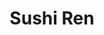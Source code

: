 ---
layout: place
title: "Sushi Ren"
permalink: /california/san-diego/sushi-ren.html
stateAbbr: CA
stateName: California
cityName: San Diego
seo:
  name: "Sushi Ren"
  type: Restaurant
  links: https://fooddiscoveryapp.com/san-diego/sushi-ren
description: "Sushi Ren serves delicious sushi in San Diego, California. Try fresh Japanese dishes for a great dining experience. Available for takeout, delivery, lunch, and dinner."
place_id: ChIJR-Q-DFT324ARpmUTHl4rIxg
photos:
  - name: >-
      places/ChIJR-Q-DFT324ARpmUTHl4rIxg/photos/AeeoHcI55JkiZNJ2jgTsTJTZMxlYrvQOQPHla2tiqEGcexdBoAwxpwyt5qmTiltHSygV-orATqvJNrTbc7FSZJ4G4TWjWgrWTdEc-zuIg_ARSN1rR94wADHCx5S1CweC0shlZrJ0NbIStyaQw3RMDudvMpHukK3ALKSXMsPWB35WaOnU_uDjPxsq8ppg-c6kpbeo80ui8DzFNNeFma4tCjo8j1Hv77obyBhrHFDMUMFe8mrHSj3M3C0hxo8NFNyzkqUEGMLoDL3SzqdU5pHClkno3d5eYaxLz2K9jI_zMHnKwnuzMlL1ng2ShGcYQIuOu8dh2hGql-AZPbpEKUYR69GN0TsnOSqVdWZ_e9-7c4bc-Py4Tq4cziTy2d39hSMuKZXE2XTgjjIRqsjaGnZv5wNL4u80BdWTx4MsFOOja1iiAPZO5g
    widthPx: 4000
    heightPx: 3000
    authorAttributions:
      - displayName: Zachary Sessions
        uri: https://maps.google.com/maps/contrib/106428929032728433719
        photoUri: >-
          https://lh3.googleusercontent.com/a-/ALV-UjWngBblKIgAjPH_FCo77HAIjgjNefGmiFQ6H3_jC58TPA9raR6o4g=s100-p-k-no-mo
    flagContentUri: >-
      https://www.google.com/local/imagery/report/?cb_client=maps_api_places.places_api&image_key=!1e10!2sCIHM0ogKEICAgIDux-rxLA&hl=en-US
    googleMapsUri: >-
      https://www.google.com/maps/place//data=!3m4!1e2!3m2!1sCIHM0ogKEICAgIDux-rxLA!2e10!4m2!3m1!1s0x80dbf7540c3ee447:0x18232b5e1e1365a6
  - name: >-
      places/ChIJR-Q-DFT324ARpmUTHl4rIxg/photos/AeeoHcK16U98fvE9nT2MP3n8hM5_UvMxJ7z9L8jJCSZ-5hpnZfbroEdfIisUnjrYMQONUdm9a5ObT2BMPrkL3m6mGriFIAoJ5BlMGilPMLMFCHcp3g5ZDP9d0rYwWNtfxTK6twsALlbQ2Q612XmvQPat4SYx8JQivJifolzLYb_IeTUV8NMbRXPzUeyMcFSfrJAsuCHgbBwFYpwCqAvZU4pFahJ5ukpCYXHh9Srp0Tdpy14rDbY7DO5s5CDBIenyPPwWfye7oqfONWQKZQL0zrWbgpCB2_nwnvggwQBRCoYcbnyqmNsWx0zZBO2F6uySc_i9cCxDinYSK_OSZrRJ1ofkWCjtq3CaXytspvjv2i8UU_4HDSGjjt9l0mfMcSyNy5a3nqfmOpJkh_GXphepJ3b5o5PIttOgk7KOKROKNaFUCnt66B-_
    widthPx: 4000
    heightPx: 3000
    authorAttributions:
      - displayName: Joseph Downing
        uri: https://maps.google.com/maps/contrib/101474865788215050526
        photoUri: >-
          https://lh3.googleusercontent.com/a-/ALV-UjXoyOf0NTQ1TTdZhzqxOIgQipZnwRJ0fdxWi_61McvjVf0LzTvBUw=s100-p-k-no-mo
    flagContentUri: >-
      https://www.google.com/local/imagery/report/?cb_client=maps_api_places.places_api&image_key=!1e10!2sCIHM0ogKEICAgIC7vpDcvgE&hl=en-US
    googleMapsUri: >-
      https://www.google.com/maps/place//data=!3m4!1e2!3m2!1sCIHM0ogKEICAgIC7vpDcvgE!2e10!4m2!3m1!1s0x80dbf7540c3ee447:0x18232b5e1e1365a6
  - name: >-
      places/ChIJR-Q-DFT324ARpmUTHl4rIxg/photos/AeeoHcJCtpEJKyqIxkWpJqYY65iYEbkOg8X25Br8xHrYUqePkRO7JK2rs7kOn0cG_60pE86QDBNp9yBzNhyWXtbb_rTD2_Xyz_1NkT1X9UaJ1hQGXp5-mIVV8-UFAvWPTWlFu2fHDe0lENy_klRkDKnl0yu3h3e5pI149PpQAdVx7hAMi_J275lMT9cVTCFl5lXHj9XF-MQAaCqECg9PjzUigHad1k7e8Db2dtUy7rZ6vT8B0XgVBQuhOKSqrBA-5WHVcXdXib5qNIcRDl5XnP-tSFRvPz8UrNnUs_7TIAaYSuqdzz21NDNF8tL7Ca02wbJtaB34X5x-IgvBBv2ydL_k8yYlFzMJZ20BvWQPCIh_K9lhRRiz3lyXp3-tI3qNCqwP_KVgpiMGcJRrQxP-1h_EXau7yyuUkaL3zZlhbFUeWW4
    widthPx: 4000
    heightPx: 3000
    authorAttributions:
      - displayName: Joseph Downing
        uri: https://maps.google.com/maps/contrib/101474865788215050526
        photoUri: >-
          https://lh3.googleusercontent.com/a-/ALV-UjXoyOf0NTQ1TTdZhzqxOIgQipZnwRJ0fdxWi_61McvjVf0LzTvBUw=s100-p-k-no-mo
    flagContentUri: >-
      https://www.google.com/local/imagery/report/?cb_client=maps_api_places.places_api&image_key=!1e10!2sCIHM0ogKEICAgMDAsZTlLw&hl=en-US
    googleMapsUri: >-
      https://www.google.com/maps/place//data=!3m4!1e2!3m2!1sCIHM0ogKEICAgMDAsZTlLw!2e10!4m2!3m1!1s0x80dbf7540c3ee447:0x18232b5e1e1365a6
  - name: >-
      places/ChIJR-Q-DFT324ARpmUTHl4rIxg/photos/AeeoHcL888lGWnj28Ww93mJeRzBIhYY2JJ5S_ImhVpqiAOdE3zyccLdGVYfmbYXevPH2ESbPUYv9Tj4-WDor9r-RpZFMDgBgmpwx_3kDFF0gu7Cc0fI3PhQUuiuJoeOYsq-bknzL72V3caoDKlfJgJ9MlOGRP1N7e3AbsV7IWAUOWJvNRj71mV-hBzRA2SCMSxUFAMClM_fTF5_JaRQvTY07vxoRuvZVdmSqOz8g4Q0KxZ3Wrfa5LVqczbQyvuUDhnB9Pl8nVn8iRN1O-sJnS-7uKNH3POvdotrx__t5x7Xtx23lePirplWGC-qCD_UNsBxcQztJVv8V766mgs7LKEoHKEcEZtQ8J5wEbvEnb6FkWHd8CN4wN4SVPiR2_deWoEhZTum_cJaes5QepiLAJZdFK9PaUyTzwX3IXCFras-_TBnHgFQr
    widthPx: 4000
    heightPx: 3000
    authorAttributions:
      - displayName: Ernesto Spanky Castañeda III
        uri: https://maps.google.com/maps/contrib/113341432262554413500
        photoUri: >-
          https://lh3.googleusercontent.com/a-/ALV-UjWWxqBjZgYWV3E7MWE9e61hizunqZPZ9CFARqgPbMUhgqUIRIqmpg=s100-p-k-no-mo
    flagContentUri: >-
      https://www.google.com/local/imagery/report/?cb_client=maps_api_places.places_api&image_key=!1e10!2sCIHM0ogKEICAgIDTq8PQ_AE&hl=en-US
    googleMapsUri: >-
      https://www.google.com/maps/place//data=!3m4!1e2!3m2!1sCIHM0ogKEICAgIDTq8PQ_AE!2e10!4m2!3m1!1s0x80dbf7540c3ee447:0x18232b5e1e1365a6
  - name: >-
      places/ChIJR-Q-DFT324ARpmUTHl4rIxg/photos/AeeoHcLQQARpgmhmsDdCMOK2XbnJyR54rm5WeLWyDvSbdBQEjXVpyDZnwQqjvpRrIumgmTHd8DLFpylKkdHDjL2pBWfBsVD2nWowQK0iA60q-NTLEGFtXB25MNksOfMhiVeUJCoHUjmXYRsyxMeAWW8hbVdgRrudHXh93FxiSyinV975kW3LEMCPJ_V_fWcyxTveSp_k_JB4Gc5H9aBzz454klFbsdSKspgc0VT_Cel-rW7P7dhq2wYzZBw8Rs0qq8ASKGplDV3oR935deROli0RzoYQ8eWLCToxKUjk1HwPJkoxSlTcr4OQ2_vyNlFeudyxdluZZxzQfhduD2gnbL3tmON8jih38azPxWp55DY5D_rWcdMvWCxXJ4IvowEvGDSyl2DWyrZw3zAx5K9D2mRhK6l0WKVK-xnGR4TBOGLbzkn1ULx5cDaRCNvyOcVozsDe
    widthPx: 4000
    heightPx: 3000
    authorAttributions:
      - displayName: Joseph Downing
        uri: https://maps.google.com/maps/contrib/101474865788215050526
        photoUri: >-
          https://lh3.googleusercontent.com/a-/ALV-UjXoyOf0NTQ1TTdZhzqxOIgQipZnwRJ0fdxWi_61McvjVf0LzTvBUw=s100-p-k-no-mo
    flagContentUri: >-
      https://www.google.com/local/imagery/report/?cb_client=maps_api_places.places_api&image_key=!1e10!2sCIABIhADycO2OACwtWelh0kADSua&hl=en-US
    googleMapsUri: >-
      https://www.google.com/maps/place//data=!3m4!1e2!3m2!1sCIABIhADycO2OACwtWelh0kADSua!2e10!4m2!3m1!1s0x80dbf7540c3ee447:0x18232b5e1e1365a6
  - name: >-
      places/ChIJR-Q-DFT324ARpmUTHl4rIxg/photos/AeeoHcKTrrfNhJiUMJsy7jrLROm4IcRrj-XVd2jgimukvrXuZ8SnYovszIWbCqTjRyYQ0Dveu5kGhAo22eXNIgBRYytFeOtkG1Vth0AZszvL80FjHNOSq2w24QP78jMzQtVzgEsnr639Z5u5OI9gB3JE2r-FWheuGWS56S04W2K0bzMUM2hGWh5l4Kdz1dI31AlBX0T9w8CnwMx9i6qqhtVY0CVrQ59Bu3m6bfLTs2S-hjdyzLGVE8hjUdtJz3B2Uqf35tXJwgAXh2fW3ot5ot-gzokXmVgePx-fIGabMu-9IZCJz5VLgXxrN5ge2OOuMmSD5lbhUUnhaD3xyD_PSzjQuTq1dB1G1p9p6Modwhd1W5px4mQxqm3GElFRtnrltiAc9Lc_qkqGZgo3u6Pzp1-mQt1cAAgOrHxr5arV1WBaLAY
    widthPx: 4000
    heightPx: 3000
    authorAttributions:
      - displayName: Joseph Downing
        uri: https://maps.google.com/maps/contrib/101474865788215050526
        photoUri: >-
          https://lh3.googleusercontent.com/a-/ALV-UjXoyOf0NTQ1TTdZhzqxOIgQipZnwRJ0fdxWi_61McvjVf0LzTvBUw=s100-p-k-no-mo
    flagContentUri: >-
      https://www.google.com/local/imagery/report/?cb_client=maps_api_places.places_api&image_key=!1e10!2sCIHM0ogKEICAgIC7vpCaCg&hl=en-US
    googleMapsUri: >-
      https://www.google.com/maps/place//data=!3m4!1e2!3m2!1sCIHM0ogKEICAgIC7vpCaCg!2e10!4m2!3m1!1s0x80dbf7540c3ee447:0x18232b5e1e1365a6
  - name: >-
      places/ChIJR-Q-DFT324ARpmUTHl4rIxg/photos/AeeoHcK6jUPcXdZbzITwmS1L-0I5K7BAa66Pl3HN51vwU2gxJ5_SFftaxO84qBp2Jq1RTto4YFVQ3Nso2z8pQf4X32o5qc2Wt0rmRxUjfF_ipsUSPyke908vhFoU9KQiRXATFOFfhqKzFVkJeH1EW-7Zjk2PggAabV17ViIpE1_eeMYfyEzMbvKm33-diveo1S4GnaSM3Usp2f9tduChojgX75h4AbiFXbW9YEos6DBHNtaHglHyn9A6plLp91yH1iazMWTSctKodl77-B5HpgmyAHIEZcvIp4RZtcZ5fSGPAgPQU2UXhyE8IteAMN_7MJBd_3ZVb9VbrVALvCLuV_8ng7nCIEgsNswYLjfrtKMYGLJ8OA1ifHuHXa1bUlj3yBH22lNqA9vHK1Gy5dJixNLVh1dlprdnTZtri5FgisqBMXA
    widthPx: 4000
    heightPx: 3000
    authorAttributions:
      - displayName: Joseph Downing
        uri: https://maps.google.com/maps/contrib/101474865788215050526
        photoUri: >-
          https://lh3.googleusercontent.com/a-/ALV-UjXoyOf0NTQ1TTdZhzqxOIgQipZnwRJ0fdxWi_61McvjVf0LzTvBUw=s100-p-k-no-mo
    flagContentUri: >-
      https://www.google.com/local/imagery/report/?cb_client=maps_api_places.places_api&image_key=!1e10!2sCIHM0ogKEICAgIC7vpD2Nw&hl=en-US
    googleMapsUri: >-
      https://www.google.com/maps/place//data=!3m4!1e2!3m2!1sCIHM0ogKEICAgIC7vpD2Nw!2e10!4m2!3m1!1s0x80dbf7540c3ee447:0x18232b5e1e1365a6
  - name: >-
      places/ChIJR-Q-DFT324ARpmUTHl4rIxg/photos/AeeoHcK9ljKQaCorg4zuf7RTzPtY3wf6LYO5McjUhabBbeeJnx5daMrvTdu_T2f3Ihp3xjkPTP-nuujpwkYdoREoRYz5I8WaXkX_hjpC9m-DXDMAJrjza8U_cvLxfZR6SFg49elpynayjsflnGMj9XaAHH14S1uws9H-KfgQlbXxqtxyg-19Bqnl637awg2GqspdSiFJAnksEbvEy6GyP5Hixk-vIzeSYWcqVTuVjq3Gxc3x5R8qJRD1ky_lr48jor7igCeclQRpu4F77or2AEzevx3zRZrE4d_-Caq9FKhCTbwsK5G6xMO-1gzbKCRRjIMjlCd_HJfClS4_vz6lUjA9XdJ5YkMHlYnLxdxI9Bd0uOJdJylJiMA0ueEtBs-fabdjtiiomQLuAC2V3YGzkhMN_zrQSsn7KWGhke9q8oNQYOrVeoo
    widthPx: 3024
    heightPx: 4032
    authorAttributions:
      - displayName: Jorge Avila
        uri: https://maps.google.com/maps/contrib/114981691837803123097
        photoUri: >-
          https://lh3.googleusercontent.com/a-/ALV-UjXDlRUGEdtY34PPH_tdwIGfmMzFtgC_rVnmreWs6zlos6CUpD2GNg=s100-p-k-no-mo
    flagContentUri: >-
      https://www.google.com/local/imagery/report/?cb_client=maps_api_places.places_api&image_key=!1e10!2sCIHM0ogKEICAgIDRodTf_QE&hl=en-US
    googleMapsUri: >-
      https://www.google.com/maps/place//data=!3m4!1e2!3m2!1sCIHM0ogKEICAgIDRodTf_QE!2e10!4m2!3m1!1s0x80dbf7540c3ee447:0x18232b5e1e1365a6
  - name: >-
      places/ChIJR-Q-DFT324ARpmUTHl4rIxg/photos/AeeoHcJIQZpBnW460Gq00W75OwwxHg20OMiK-LOejsE4XKyA97gvWPCPRo4aGzW640jqckZ1Zxfg7I-yVowxNfsLk7_dO9jGM5LhDo-rxklRY6SRLrcszDTGyqAVFkp3b8QCg-jsLFQ4Mwf0j4rP_Yd4JVFSU1TI5-DfB1PBtAxa7qWR-2yvAaycEDEki41k44sCHqlOTBDzmgYXdU_i9f29evzHWQ7Aj7lJ3kxIiTXoNGTg8orIDYDKgKZxx8tvw03RfbrmVxbbOTZdVbeIrDJZsBSkfEcSDHMdjRxiSePtQVBv0KBNDjMcwNHXkCvbqWHf74imzwsoMhkBHSKcLXhwprGvRnPM-eE9HO19vbZy3D8Do2SjOUNLuf9VLebnuxH4VL8Tcyhi4lEH3WdqBa0Mw8-hcjMeM3SwPiW0GDrHx7YV1GYD
    widthPx: 2700
    heightPx: 4800
    authorAttributions:
      - displayName: p k
        uri: https://maps.google.com/maps/contrib/106827836188508814866
        photoUri: >-
          https://lh3.googleusercontent.com/a/ACg8ocIklDZByFjXehCQ19TXT7uuhTez2aIV8M2nq2zkyRRxyoa02Q=s100-p-k-no-mo
    flagContentUri: >-
      https://www.google.com/local/imagery/report/?cb_client=maps_api_places.places_api&image_key=!1e10!2sCIHM0ogKEICAgID98MPu1AE&hl=en-US
    googleMapsUri: >-
      https://www.google.com/maps/place//data=!3m4!1e2!3m2!1sCIHM0ogKEICAgID98MPu1AE!2e10!4m2!3m1!1s0x80dbf7540c3ee447:0x18232b5e1e1365a6
  - name: >-
      places/ChIJR-Q-DFT324ARpmUTHl4rIxg/photos/AeeoHcLr-FFj66Q0xFmVjOyVbAHMvVDBh72AcQVVTEzrenq3Sc-DCGi2Fst8Ap3cwqsCWdvOu6NVqRdfMRRlJN8WZSvxDDYsSLd9Pq9iwoMO-ARGGomiB5hQm0sQKOIPTKCxzgEq2bXasXm7MMNOz8wpFenTrSr9OtNTqH8tR7sg8QDkqaUSp45jzBSEpMyB_UkwQLXBtvFEHQfHd5aFnCzGonFfHUaiuVraVN02HHHuCciRejTNAv45rgzkmrFAmBqAIyEuRy5oiT60nGgR5rliZKfJV92Csm4mxc6gMqisZccteaIKu39VVqQu1XHv_ijbf4L1XBA8W-A4V9m84Z_dAhZ-nWFzVhQtWDhvuBo-DcUK1ZDpjXZLQbe9FoS1H-ZUtyHWj6jxZAfv3c6QSt_WCN_W2L7audgxc9tijQIakCMz9mXe
    widthPx: 3000
    heightPx: 4000
    authorAttributions:
      - displayName: Ernesto Spanky Castañeda III
        uri: https://maps.google.com/maps/contrib/113341432262554413500
        photoUri: >-
          https://lh3.googleusercontent.com/a-/ALV-UjWWxqBjZgYWV3E7MWE9e61hizunqZPZ9CFARqgPbMUhgqUIRIqmpg=s100-p-k-no-mo
    flagContentUri: >-
      https://www.google.com/local/imagery/report/?cb_client=maps_api_places.places_api&image_key=!1e10!2sCIHM0ogKEICAgIDTq4ONuAE&hl=en-US
    googleMapsUri: >-
      https://www.google.com/maps/place//data=!3m4!1e2!3m2!1sCIHM0ogKEICAgIDTq4ONuAE!2e10!4m2!3m1!1s0x80dbf7540c3ee447:0x18232b5e1e1365a6
address: 16480 Paseo Del Sur, San Diego, CA 92127, USA
street: 16480 Paseo Del Sur
city: San Diego
state: CA
zip: '92127'
country: USA
neighborhood: Black Mountain Ranch
latitude: '33.020778'
longitude: '-117.124223'
accessibility_options:
  wheelchairAccessibleParking: true
  wheelchairAccessibleEntrance: true
  wheelchairAccessibleRestroom: true
  wheelchairAccessibleSeating: true
business_status: OPERATIONAL
name: Sushi Ren
google_maps_links:
  directionsUri: >-
    https://www.google.com/maps/dir//''/data=!4m7!4m6!1m1!4e2!1m2!1m1!1s0x80dbf7540c3ee447:0x18232b5e1e1365a6!3e0
  placeUri: https://maps.google.com/?cid=1739281564326651302
  writeAReviewUri: >-
    https://www.google.com/maps/place//data=!4m3!3m2!1s0x80dbf7540c3ee447:0x18232b5e1e1365a6!12e1
  reviewsUri: >-
    https://www.google.com/maps/place//data=!4m4!3m3!1s0x80dbf7540c3ee447:0x18232b5e1e1365a6!9m1!1b1
  photosUri: >-
    https://www.google.com/maps/place//data=!4m3!3m2!1s0x80dbf7540c3ee447:0x18232b5e1e1365a6!10e5
primary_type: Sushi Restaurant
opening_hours:
  regular: null
  current: null
secondary_opening_hours:
  regular:
    weekdayDescriptions: null
    type: null
  current:
    weekdayDescriptions: null
    type: null
phone: (858) 312-6708
price_level: null
price_range: $10 &ndash; $20
rating: '4.1'
rating_count: 72
website: https://fooddiscoveryapp.com/san-diego/sushi-ren
reviews:
  - name: >-
      places/ChIJR-Q-DFT324ARpmUTHl4rIxg/reviews/ChZDSUhNMG9nS0VJQ0FnSUNIeC1UbEh3EAE
    relativePublishTimeDescription: 7 months ago
    rating: 4
    text:
      text: >-
        I’ve been a loyal customer for quite some time, even before the change
        in management. Sushi Ren has an extensive menu of classic and unique
        rolls that make each visit a fun adventure. Their food is always good. I
        especially love their generously cut salmon nigiri. The slices are
        massive. Only complaint is service. Their one team member has worked
        there for ages and continues to provide suboptimal service. His
        indifference and dawdling frustrates us at each visit. Otherwise, it’s a
        great neighborhood sushi spot.
      languageCode: en
    originalText:
      text: >-
        I’ve been a loyal customer for quite some time, even before the change
        in management. Sushi Ren has an extensive menu of classic and unique
        rolls that make each visit a fun adventure. Their food is always good. I
        especially love their generously cut salmon nigiri. The slices are
        massive. Only complaint is service. Their one team member has worked
        there for ages and continues to provide suboptimal service. His
        indifference and dawdling frustrates us at each visit. Otherwise, it’s a
        great neighborhood sushi spot.
      languageCode: en
    authorAttribution:
      displayName: R C
      uri: https://www.google.com/maps/contrib/109657320820790381109/reviews
      photoUri: >-
        https://lh3.googleusercontent.com/a/ACg8ocL1kuSTrreCNJYIVj6rugmELTq3AHmifrTcYic6outqkgZJxA=s128-c0x00000000-cc-rp-mo
    publishTime: '2024-09-09T15:14:10.742755Z'
    flagContentUri: >-
      https://www.google.com/local/review/rap/report?postId=ChZDSUhNMG9nS0VJQ0FnSUNIeC1UbEh3EAE&d=17924085&t=1
    googleMapsUri: >-
      https://www.google.com/maps/reviews/data=!4m6!14m5!1m4!2m3!1sChZDSUhNMG9nS0VJQ0FnSUNIeC1UbEh3EAE!2m1!1s0x80dbf7540c3ee447:0x18232b5e1e1365a6
  - name: >-
      places/ChIJR-Q-DFT324ARpmUTHl4rIxg/reviews/ChZDSUhNMG9nS0VJQ0FnSUNIaktTNWZREAE
    relativePublishTimeDescription: 2 months ago
    rating: 5
    text:
      text: >-
        The food is really good. Everyone is very nice. The sashimi salmon is
        definitely one of my favorites.
      languageCode: en
    originalText:
      text: >-
        The food is really good. Everyone is very nice. The sashimi salmon is
        definitely one of my favorites.
      languageCode: en
    authorAttribution:
      displayName: Joseph Downing
      uri: https://www.google.com/maps/contrib/101474865788215050526/reviews
      photoUri: >-
        https://lh3.googleusercontent.com/a-/ALV-UjXoyOf0NTQ1TTdZhzqxOIgQipZnwRJ0fdxWi_61McvjVf0LzTvBUw=s128-c0x00000000-cc-rp-mo-ba7
    publishTime: '2025-02-09T21:20:41.890227Z'
    flagContentUri: >-
      https://www.google.com/local/review/rap/report?postId=ChZDSUhNMG9nS0VJQ0FnSUNIaktTNWZREAE&d=17924085&t=1
    googleMapsUri: >-
      https://www.google.com/maps/reviews/data=!4m6!14m5!1m4!2m3!1sChZDSUhNMG9nS0VJQ0FnSUNIaktTNWZREAE!2m1!1s0x80dbf7540c3ee447:0x18232b5e1e1365a6
  - name: >-
      places/ChIJR-Q-DFT324ARpmUTHl4rIxg/reviews/ChZDSUhNMG9nS0VJQ0FnSUQ5OElQV1J3EAE
    relativePublishTimeDescription: a year ago
    rating: 4
    text:
      text: >-
        This sushi spot is a great option for a speedy lunch or casual dinner.
        Their hour's are great: even opeb in-between L & D!  They won't blow
        your mind w/ culinary innovation, but you get fresh, decent sushi in a
        clean & friendly atmosphere.


        The miso soup was a satisfying starter, hitting the spot with its savory
        warmth. The tempura was a bit standard but the gyoza pulled up their
        rating, but all still enjoyable. The sushi rolls were fresh BUT a little
        underl-constructed, nice choices.


        The the service & convenience are the best. The wait staff were
        incredibly friendly and attentive, making sure everything came out
        quickly. Plus, with a good selection of draft and bottled beers, it's
        was a relaxing and hassle-free experience.


        Overall, this restaurant won't be your next special occasion
        destination, but it's a reliable choice for a quick and tasty sushi fix.
        I'll definitely be back when I'm in the mood for a no-fuss, fresh meal.
      languageCode: en
    originalText:
      text: >-
        This sushi spot is a great option for a speedy lunch or casual dinner.
        Their hour's are great: even opeb in-between L & D!  They won't blow
        your mind w/ culinary innovation, but you get fresh, decent sushi in a
        clean & friendly atmosphere.


        The miso soup was a satisfying starter, hitting the spot with its savory
        warmth. The tempura was a bit standard but the gyoza pulled up their
        rating, but all still enjoyable. The sushi rolls were fresh BUT a little
        underl-constructed, nice choices.


        The the service & convenience are the best. The wait staff were
        incredibly friendly and attentive, making sure everything came out
        quickly. Plus, with a good selection of draft and bottled beers, it's
        was a relaxing and hassle-free experience.


        Overall, this restaurant won't be your next special occasion
        destination, but it's a reliable choice for a quick and tasty sushi fix.
        I'll definitely be back when I'm in the mood for a no-fuss, fresh meal.
      languageCode: en
    authorAttribution:
      displayName: p k
      uri: https://www.google.com/maps/contrib/106827836188508814866/reviews
      photoUri: >-
        https://lh3.googleusercontent.com/a/ACg8ocIklDZByFjXehCQ19TXT7uuhTez2aIV8M2nq2zkyRRxyoa02Q=s128-c0x00000000-cc-rp-mo-ba5
    publishTime: '2024-03-12T15:30:59.146880Z'
    flagContentUri: >-
      https://www.google.com/local/review/rap/report?postId=ChZDSUhNMG9nS0VJQ0FnSUQ5OElQV1J3EAE&d=17924085&t=1
    googleMapsUri: >-
      https://www.google.com/maps/reviews/data=!4m6!14m5!1m4!2m3!1sChZDSUhNMG9nS0VJQ0FnSUQ5OElQV1J3EAE!2m1!1s0x80dbf7540c3ee447:0x18232b5e1e1365a6
  - name: >-
      places/ChIJR-Q-DFT324ARpmUTHl4rIxg/reviews/ChdDSUhNMG9nS0VJQ0FnSUQ3NmNYRTN3RRAB
    relativePublishTimeDescription: 7 months ago
    rating: 5
    text:
      text: >-
        Saw this location as we were driving to the high school for a football
        game. Stoped by to get some food and man-o-man is this food amazing!!!
        The staff were super friendly very welcoming. Great service you didn’t
        feel rushed to order, eat, or leave! The tables I loved obsessed with
        the seating fixtures 😅.


        We ordered the ramen of course (son’s fav), Korean bulgogi, and chicken
        teriyaki bowls. Amazing!!! Portions were incredible meat was cooked
        perfectly.
      languageCode: en
    originalText:
      text: >-
        Saw this location as we were driving to the high school for a football
        game. Stoped by to get some food and man-o-man is this food amazing!!!
        The staff were super friendly very welcoming. Great service you didn’t
        feel rushed to order, eat, or leave! The tables I loved obsessed with
        the seating fixtures 😅.


        We ordered the ramen of course (son’s fav), Korean bulgogi, and chicken
        teriyaki bowls. Amazing!!! Portions were incredible meat was cooked
        perfectly.
      languageCode: en
    authorAttribution:
      displayName: Angelica Franklin
      uri: https://www.google.com/maps/contrib/111377112562840759100/reviews
      photoUri: >-
        https://lh3.googleusercontent.com/a/ACg8ocJ6AlgLNNvk09Cl4JYFmSZ2t4oGKBRFZe2VtaXnV1w40I1nww=s128-c0x00000000-cc-rp-mo-ba3
    publishTime: '2024-08-25T21:03:13.719189Z'
    flagContentUri: >-
      https://www.google.com/local/review/rap/report?postId=ChdDSUhNMG9nS0VJQ0FnSUQ3NmNYRTN3RRAB&d=17924085&t=1
    googleMapsUri: >-
      https://www.google.com/maps/reviews/data=!4m6!14m5!1m4!2m3!1sChdDSUhNMG9nS0VJQ0FnSUQ3NmNYRTN3RRAB!2m1!1s0x80dbf7540c3ee447:0x18232b5e1e1365a6
  - name: >-
      places/ChIJR-Q-DFT324ARpmUTHl4rIxg/reviews/ChdDSUhNMG9nS0VJQ0FnSURaaHYtc2l3RRAB
    relativePublishTimeDescription: a year ago
    rating: 5
    text:
      text: >-
        Great food, good prices, food comes quick, and good service. Really
        nothing to complain about here. The bento boxes are always fantastic, or
        you could get any of their ramens. Parking might be a bit tricky during
        lunchtime.
      languageCode: en
    originalText:
      text: >-
        Great food, good prices, food comes quick, and good service. Really
        nothing to complain about here. The bento boxes are always fantastic, or
        you could get any of their ramens. Parking might be a bit tricky during
        lunchtime.
      languageCode: en
    authorAttribution:
      displayName: Eric Yang
      uri: https://www.google.com/maps/contrib/114600591537420619440/reviews
      photoUri: >-
        https://lh3.googleusercontent.com/a-/ALV-UjWgntaEBhxhB56darh-y67xP9yRsmnm6NyP2bdRbjA1EMRIt5zV=s128-c0x00000000-cc-rp-mo-ba6
    publishTime: '2023-09-29T17:46:35.505452Z'
    flagContentUri: >-
      https://www.google.com/local/review/rap/report?postId=ChdDSUhNMG9nS0VJQ0FnSURaaHYtc2l3RRAB&d=17924085&t=1
    googleMapsUri: >-
      https://www.google.com/maps/reviews/data=!4m6!14m5!1m4!2m3!1sChdDSUhNMG9nS0VJQ0FnSURaaHYtc2l3RRAB!2m1!1s0x80dbf7540c3ee447:0x18232b5e1e1365a6
parking_options:
  freeParkingLot: true
  freeStreetParking: true
payment_options:
  acceptsCreditCards: true
  acceptsDebitCards: true
  acceptsCashOnly: false
allow_dogs: null
curbside_pickup: true
delivery: true
dine_in: true
good_for_children: null
good_for_groups: null
good_for_sports: null
live_music: false
menu_for_children: null
outdoor_seating: null
reservable: true
restroom: true
serves_beer: true
serves_breakfast: null
serves_brunch: false
serves_cocktails: null
serves_coffee: null
serves_dinner: true
serves_dessert: true
serves_lunch: true
serves_vegetarian_food: null
serves_wine: true
takeout: true
summary: null

---